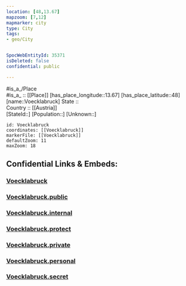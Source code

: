 ```yaml
---
location: [48,13.67] 
mapzoom: [7,12] 
mapmarker: city 
type: City
tags:
- geo/City


SpocWebEntityId: 35371
isDeleted: false
confidential: public

---
```

#is_a_/Place  
#is_a_ :: [[Place]] 
[has_place_longitude::13.67] 
[has_place_latitude::48] 
[name::Voecklabruck] 
State ::  
Country :: [[Austria]]  
[StateId::] 
[Population::] 
[Unknown::] 


```leaflet
id: Voecklabruck
coordinates: [[Voecklabruck]] 
markerFile: [[Voecklabruck]] 
defaultZoom: 11 
maxZoom: 18
```


## Confidential Links & Embeds: 

### [Voecklabruck](/_Standards/Earth/Continent/Europe/Europe~Central/Austria/Austrias_States/Oberösterreich/City/Voecklabruck.md) 

### [Voecklabruck.public](/_public/Earth/Continent/Europe/Europe~Central/Austria/Austrias_States/Oberösterreich/City/Voecklabruck.public.md) 

### [Voecklabruck.internal](/_internal/Earth/Continent/Europe/Europe~Central/Austria/Austrias_States/Oberösterreich/City/Voecklabruck.internal.md) 

### [Voecklabruck.protect](/_protect/Earth/Continent/Europe/Europe~Central/Austria/Austrias_States/Oberösterreich/City/Voecklabruck.protect.md) 

### [Voecklabruck.private](/_private/Earth/Continent/Europe/Europe~Central/Austria/Austrias_States/Oberösterreich/City/Voecklabruck.private.md) 

### [Voecklabruck.personal](/_personal/Earth/Continent/Europe/Europe~Central/Austria/Austrias_States/Oberösterreich/City/Voecklabruck.personal.md) 

### [Voecklabruck.secret](/_secret/Earth/Continent/Europe/Europe~Central/Austria/Austrias_States/Oberösterreich/City/Voecklabruck.secret.md)

